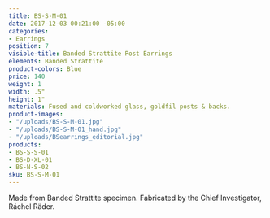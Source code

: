 ```yaml
---
title: BS-S-M-01
date: 2017-12-03 00:21:00 -05:00
categories:
- Earrings
position: 7
visible-title: Banded Strattite Post Earrings
elements: Banded Strattite
product-colors: Blue
price: 140
weight: 1
width: .5"
height: 1"
materials: Fused and coldworked glass, goldfil posts & backs.
product-images:
- "/uploads/BS-S-M-01.jpg"
- "/uploads/BS-S-M-01_hand.jpg"
- "/uploads/BSearrings_editorial.jpg"
products:
- BS-S-S-01
- BS-D-XL-01
- BS-N-S-02
sku: BS-S-M-01
---
```


Made from Banded Strattite specimen. Fabricated by the Chief Investigator, Ráchel Räder. 